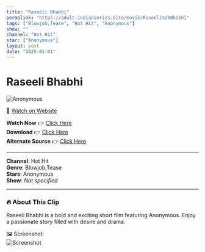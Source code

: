 ```yaml
---
title: "Raseeli Bhabhi"
permalink: "https://adult.indianseries.site/movie/Raseeli%20Bhabhi"
tags: ["Blowjob,Tease", "Hot Hit", "Anonymous"]
show: ""
channel: "Hot Hit"
star: ["Anonymous"]
layout: post
date: "2025-01-01"
---
```


# Raseeli Bhabhi

![Anonymous](https://shorts.desisins.com/wp-content/uploads/2023/08/Ruby-Bhabhi.jpg)

🔗 [Watch on Website](https://adult.indianseries.site/movie/Raseeli%20Bhabhi)

**Watch Now** 👉 [Click Here](https://adult.indianseries.site/movie/Raseeli%20Bhabhi)  
**Download** 👉 [Click Here](https://adult.indianseries.site/movie/Raseeli%20Bhabhi)  
**Alternate Source** 👉 [Click Here](https://adult.indianseries.site/movie/Raseeli%20Bhabhi)

---

**Channel**: Hot Hit  
**Genre**: Blowjob,Tease  
**Stars**: Anonymous  
**Show**: *Not specified*

---

### 🔥 About This Clip

Raseeli Bhabhi is a bold and exciting short film featuring Anonymous. Enjoy a passionate story filled with desire and drama.
 
🖼️ Screenshot:  
![Screenshot](https://shorts.desisins.com/wp-content/uploads/2023/08/Ruby-Bhabhi.jpg)
